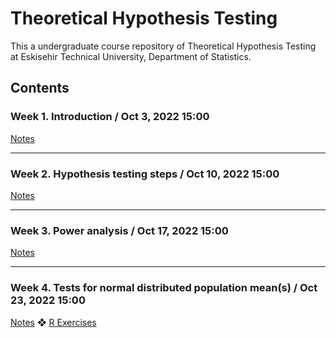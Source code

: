 # Theoretical Hypothesis Testing

This a undergraduate course repository of Theoretical Hypothesis Testing at Eskisehir Technical University, Department of Statistics.

## Contents

### Week 1. Introduction / Oct 3, 2022 15:00

[Notes](https://github.com/mcavs/ESTUStat_2022Fall_TheoreticalHypothesisTesting/blob/main/THT_Week1.pdf) 

---

### Week 2. Hypothesis testing steps / Oct 10, 2022 15:00

[Notes](https://github.com/mcavs/ESTUStat_2022Fall_TheoreticalHypothesisTesting/blob/main/THT_Week2.pdf)

---

### Week 3. Power analysis / Oct 17, 2022 15:00

[Notes](https://github.com/mcavs/ESTUStat_2022Fall_TheoreticalHypothesisTesting/blob/main/THT_Week3.pdf)

---

### Week 4. Tests for normal distributed population mean(s) / Oct 23, 2022 15:00

[Notes](https://github.com/mcavs/ESTUStat_2022Fall_TheoreticalHypothesisTesting/blob/main/THT_Week4.pdf) ❖ [R Exercises](https://github.com/mcavs/ESTUStat_2022Fall_TheoreticalHypothesisTesting/blob/main/THT_Exercises_Week4.R)


